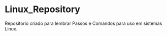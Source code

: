 # Linux_Repository
 Repositorio criado para lembrar Passos e Comandos para uso em sistemas Linux.
 

